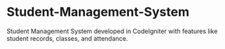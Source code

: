 # Student-Management-System
Student Management System developed in CodeIgniter with features like student records, classes, and attendance.
